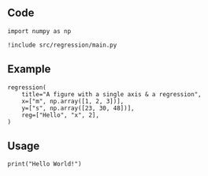 ## Code

```code
import numpy as np
```

```code
!include src/regression/main.py
```

## Example

```code
regression(
    title="A figure with a single axis & a regression",
    x=["m", np.array([1, 2, 3])],
    y=["s", np.array([23, 30, 48])],
    reg=["Hello", "x", 2],
)
```

## Usage

```code
print("Hello World!")
```
